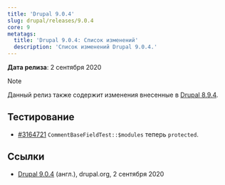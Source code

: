 ```yaml
---
title: 'Drupal 9.0.4'
slug: drupal/releases/9.0.4
core: 9
metatags:
  title: 'Drupal 9.0.4: Список изменений'
  description: 'Список изменений Drupal 9.0.4.'
---
```


**Дата релиза**: 2 сентября 2020

> [!NOTE]
> Данный релиз также содержит изменения внесенные в [Drupal 8.9.4](../../../8/8.9.x/8.9.4/index.md).

## Тестирование

- [#3164721](https://www.drupal.org/project/drupal/issues/3164721) `CommentBaseFieldTest::$modules` теперь `protected`.

## Ссылки

- [Drupal 9.0.4](https://www.drupal.org/project/drupal/releases/9.0.4) (англ.), drupal.org, 2 сентября 2020